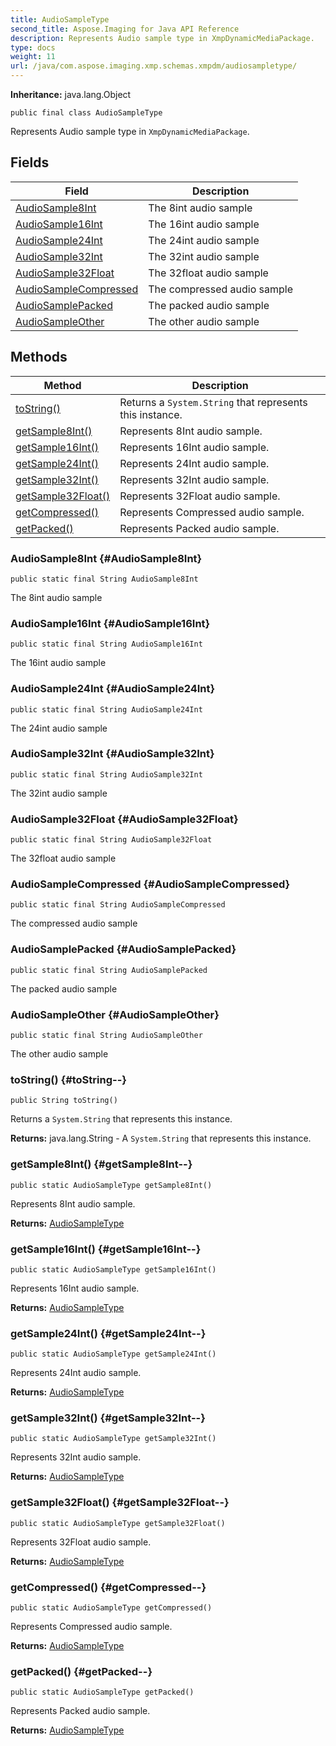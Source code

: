 ```yaml
---
title: AudioSampleType
second_title: Aspose.Imaging for Java API Reference
description: Represents Audio sample type in XmpDynamicMediaPackage.
type: docs
weight: 11
url: /java/com.aspose.imaging.xmp.schemas.xmpdm/audiosampletype/
---
```

**Inheritance:**
java.lang.Object
```
public final class AudioSampleType
```

Represents Audio sample type in `XmpDynamicMediaPackage`.
## Fields

| Field | Description |
| --- | --- |
| [AudioSample8Int](#AudioSample8Int) | The 8int audio sample |
| [AudioSample16Int](#AudioSample16Int) | The 16int audio sample |
| [AudioSample24Int](#AudioSample24Int) | The 24int audio sample |
| [AudioSample32Int](#AudioSample32Int) | The 32int audio sample |
| [AudioSample32Float](#AudioSample32Float) | The 32float audio sample |
| [AudioSampleCompressed](#AudioSampleCompressed) | The compressed audio sample |
| [AudioSamplePacked](#AudioSamplePacked) | The packed audio sample |
| [AudioSampleOther](#AudioSampleOther) | The other audio sample |
## Methods

| Method | Description |
| --- | --- |
| [toString()](#toString--) | Returns a `System.String` that represents this instance. |
| [getSample8Int()](#getSample8Int--) | Represents 8Int audio sample. |
| [getSample16Int()](#getSample16Int--) | Represents 16Int audio sample. |
| [getSample24Int()](#getSample24Int--) | Represents 24Int audio sample. |
| [getSample32Int()](#getSample32Int--) | Represents 32Int audio sample. |
| [getSample32Float()](#getSample32Float--) | Represents 32Float audio sample. |
| [getCompressed()](#getCompressed--) | Represents Compressed audio sample. |
| [getPacked()](#getPacked--) | Represents Packed audio sample. |
### AudioSample8Int {#AudioSample8Int}
```
public static final String AudioSample8Int
```


The 8int audio sample

### AudioSample16Int {#AudioSample16Int}
```
public static final String AudioSample16Int
```


The 16int audio sample

### AudioSample24Int {#AudioSample24Int}
```
public static final String AudioSample24Int
```


The 24int audio sample

### AudioSample32Int {#AudioSample32Int}
```
public static final String AudioSample32Int
```


The 32int audio sample

### AudioSample32Float {#AudioSample32Float}
```
public static final String AudioSample32Float
```


The 32float audio sample

### AudioSampleCompressed {#AudioSampleCompressed}
```
public static final String AudioSampleCompressed
```


The compressed audio sample

### AudioSamplePacked {#AudioSamplePacked}
```
public static final String AudioSamplePacked
```


The packed audio sample

### AudioSampleOther {#AudioSampleOther}
```
public static final String AudioSampleOther
```


The other audio sample

### toString() {#toString--}
```
public String toString()
```


Returns a `System.String` that represents this instance.

**Returns:**
java.lang.String - A `System.String` that represents this instance.
### getSample8Int() {#getSample8Int--}
```
public static AudioSampleType getSample8Int()
```


Represents 8Int audio sample.

**Returns:**
[AudioSampleType](../../com.aspose.imaging.xmp.schemas.xmpdm/audiosampletype)
### getSample16Int() {#getSample16Int--}
```
public static AudioSampleType getSample16Int()
```


Represents 16Int audio sample.

**Returns:**
[AudioSampleType](../../com.aspose.imaging.xmp.schemas.xmpdm/audiosampletype)
### getSample24Int() {#getSample24Int--}
```
public static AudioSampleType getSample24Int()
```


Represents 24Int audio sample.

**Returns:**
[AudioSampleType](../../com.aspose.imaging.xmp.schemas.xmpdm/audiosampletype)
### getSample32Int() {#getSample32Int--}
```
public static AudioSampleType getSample32Int()
```


Represents 32Int audio sample.

**Returns:**
[AudioSampleType](../../com.aspose.imaging.xmp.schemas.xmpdm/audiosampletype)
### getSample32Float() {#getSample32Float--}
```
public static AudioSampleType getSample32Float()
```


Represents 32Float audio sample.

**Returns:**
[AudioSampleType](../../com.aspose.imaging.xmp.schemas.xmpdm/audiosampletype)
### getCompressed() {#getCompressed--}
```
public static AudioSampleType getCompressed()
```


Represents Compressed audio sample.

**Returns:**
[AudioSampleType](../../com.aspose.imaging.xmp.schemas.xmpdm/audiosampletype)
### getPacked() {#getPacked--}
```
public static AudioSampleType getPacked()
```


Represents Packed audio sample.

**Returns:**
[AudioSampleType](../../com.aspose.imaging.xmp.schemas.xmpdm/audiosampletype)
